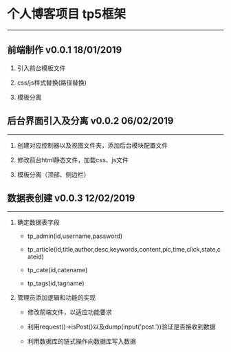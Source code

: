 # 个人博客项目 tp5框架 
---
## 前端制作 v0.0.1 18/01/2019

1. 引入前台模板文件

2. css/js样式替换(路径替换)

3. 模板分离

## 后台界面引入及分离 v0.0.2 06/02/2019
---
1. 创建对应控制器以及视图文件夹，添加后台模块配置文件

2. 修改前台html静态文件，加载css、js文件

3. 模板分离（顶部、侧边栏）

## 数据表创建 v0.0.3 12/02/2019
---
1. 确定数据表字段

	* tp_admin(id,username,password)

	* tp_article(id,title,author,desc,keywords,content,pic,time,click,state,cateid)

	* tp_cate(id,catename)

	* tp_tags(id,tagname)

2. 管理员添加逻辑和功能的实现

	* 修改前端文件，以适应功能要求

	* 利用request()->isPost()以及dump(input('post.'))验证是否接收到数据

	* 利用数据库的链式操作向数据库写入数据
